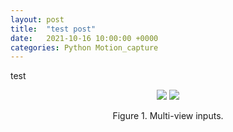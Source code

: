 ```yaml
---
layout: post
title:  "test post"
date:   2021-10-16 10:00:00 +0000
categories: Python Motion_capture 
---
```


test

<p align="center">
  <img src="https://github.com/TemugeB/bodypose3d/blob/main/media/cam0_kpts.gif?raw=true">
  <img src="https://github.com/TemugeB/bodypose3d/blob/main/media/cam1_kpts.gif?raw=true"> 
</p>
<p align="center">
Figure 1. Multi-view inputs.
</p>

